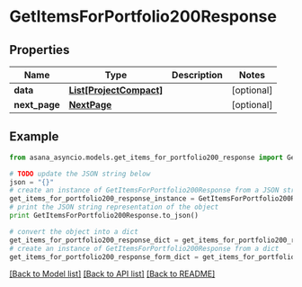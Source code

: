# GetItemsForPortfolio200Response


## Properties

Name | Type | Description | Notes
------------ | ------------- | ------------- | -------------
**data** | [**List[ProjectCompact]**](ProjectCompact.md) |  | [optional] 
**next_page** | [**NextPage**](NextPage.md) |  | [optional] 

## Example

```python
from asana_asyncio.models.get_items_for_portfolio200_response import GetItemsForPortfolio200Response

# TODO update the JSON string below
json = "{}"
# create an instance of GetItemsForPortfolio200Response from a JSON string
get_items_for_portfolio200_response_instance = GetItemsForPortfolio200Response.from_json(json)
# print the JSON string representation of the object
print GetItemsForPortfolio200Response.to_json()

# convert the object into a dict
get_items_for_portfolio200_response_dict = get_items_for_portfolio200_response_instance.to_dict()
# create an instance of GetItemsForPortfolio200Response from a dict
get_items_for_portfolio200_response_form_dict = get_items_for_portfolio200_response.from_dict(get_items_for_portfolio200_response_dict)
```
[[Back to Model list]](../README.md#documentation-for-models) [[Back to API list]](../README.md#documentation-for-api-endpoints) [[Back to README]](../README.md)


